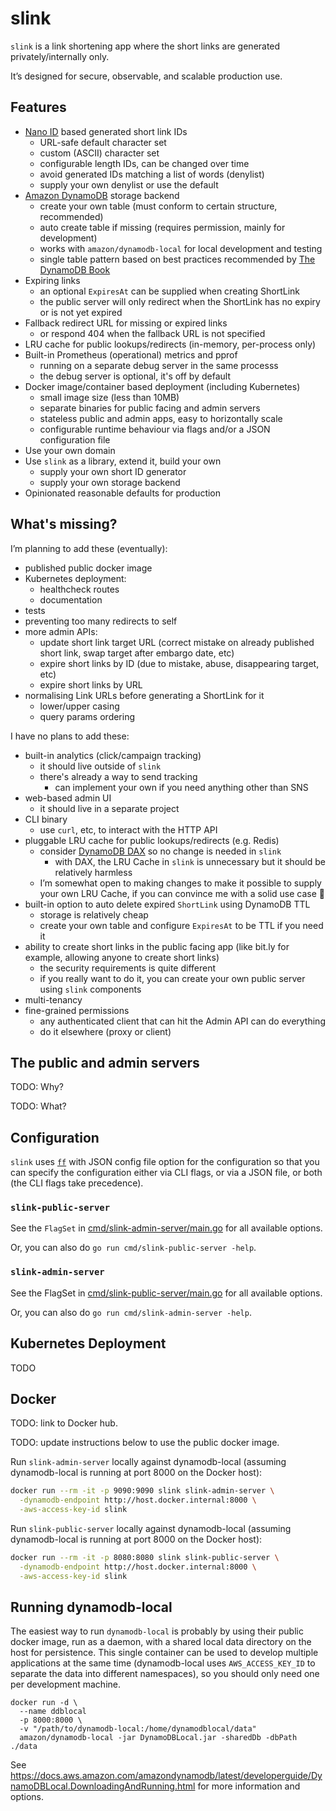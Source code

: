 # slink

`slink` is a link shortening app where the short links are generated
privately/internally only.

It’s designed for secure, observable, and scalable production use.

## Features

- [Nano ID](https://github.com/ai/nanoid) based generated short link IDs
  - URL-safe default character set
  - custom (ASCII) character set
  - configurable length IDs, can be changed over time
  - avoid generated IDs matching a list of words (denylist)
  - supply your own denylist or use the default
- [Amazon DynamoDB](https://aws.amazon.com/dynamodb/) storage backend
  - create your own table (must conform to certain structure, recommended)
  - auto create table if missing (requires permission, mainly for development)
  - works with `amazon/dynamodb-local` for local development and testing
  - single table pattern based on best practices recommended by
    [The DynamoDB Book](https://dynamodbbook.com)
- Expiring links
  - an optional `ExpiresAt` can be supplied when creating ShortLink
  - the public server will only redirect when the ShortLink has no expiry or is not yet expired
- Fallback redirect URL for missing or expired links
  - or respond 404 when the fallback URL is not specified
- LRU cache for public lookups/redirects (in-memory, per-process only)
- Built-in Prometheus (operational) metrics and pprof
  - running on a separate debug server in the same processs
  - the debug server is optional, it's off by default
- Docker image/container based deployment (including Kubernetes)
  - small image size (less than 10MB)
  - separate binaries for public facing and admin servers
  - stateless public and admin apps, easy to horizontally scale
  - configurable runtime behaviour via flags and/or a JSON configuration file
- Use your own domain
- Use `slink` as a library, extend it, build your own
  - supply your own short ID generator
  - supply your own storage backend
- Opinionated reasonable defaults for production

## What's missing?

I’m planning to add these (eventually):

- published public docker image
- Kubernetes deployment:
  - healthcheck routes
  - documentation
- tests
- preventing too many redirects to self
- more admin APIs:
  - update short link target URL (correct mistake on already published short link, swap target after embargo date, etc)
  - expire short links by ID (due to mistake, abuse, disappearing target, etc)
  - expire short links by URL
- normalising Link URLs before generating a ShortLink for it
  - lower/upper casing
  - query params ordering

I have no plans to add these:

- built-in analytics (click/campaign tracking)
  - it should live outside of `slink`
  - there's already a way to send tracking
    - can implement your own if you need anything other than SNS
- web-based admin UI
  - it should live in a separate project
- CLI binary
  - use `curl`, etc, to interact with the HTTP API
- pluggable LRU cache for public lookups/redirects (e.g. Redis)
  - consider [DynamoDB DAX](https://aws.amazon.com/dynamodb/dax/) so no
    change is needed in `slink`
    - with DAX, the LRU Cache in `slink` is unnecessary but it should be
      relatively harmless
  - I’m somewhat open to making changes to make it possible to supply your own
    LRU Cache, if you can convince me with a solid use case 🙂
- built-in option to auto delete expired `ShortLink` using DynamoDB TTL
  - storage is relatively cheap
  - create your own table and configure `ExpiresAt` to be TTL if you need it
- ability to create short links in the public facing app (like bit.ly for example,
  allowing anyone to create short links)
  - the security requirements is quite different
  - if you really want to do it, you can create your own public server using `slink`
    components
- multi-tenancy
- fine-grained permissions
  - any authenticated client that can hit the Admin API can do everything
  - do it elsewhere (proxy or client)

## The public and admin servers

TODO: Why?

TODO: What?

## Configuration

`slink` uses [`ff`](https://github.com/peterbourgon/ff) with JSON config file option for the configuration so that you
can specify the configuration either via CLI flags, or via a JSON file, or both (the CLI flags take precedence).


### `slink-public-server`

See the `FlagSet` in [cmd/slink-admin-server/main.go](./cmd/slink-admin-server/main.go) for all available options.

Or, you can also do `go run cmd/slink-public-server -help`.

### `slink-admin-server`

See the FlagSet in [cmd/slink-public-server/main.go](./cmd/slink-public-server/main.go) for all available options.

Or, you can also do `go run cmd/slink-admin-server -help`.

## Kubernetes Deployment

TODO

## Docker

TODO: link to Docker hub.

TODO: update instructions below to use the public docker image.

Run `slink-admin-server` locally against dynamodb-local (assuming dynamodb-local
is running at port 8000 on the Docker host):

```sh
docker run --rm -it -p 9090:9090 slink slink-admin-server \
  -dynamodb-endpoint http://host.docker.internal:8000 \
  -aws-access-key-id slink
```

Run `slink-public-server` locally against dynamodb-local (assuming dynamodb-local
is running at port 8000 on the Docker host):

```sh
docker run --rm -it -p 8080:8080 slink slink-public-server \
  -dynamodb-endpoint http://host.docker.internal:8000 \
  -aws-access-key-id slink
```

## Running dynamodb-local

The easiest way to run `dynamodb-local` is probably by using their public docker
image, run as a daemon, with a shared local data directory on the host for
persistence. This single container can be used to develop multiple applications
at the same time (dynamodb-local uses `AWS_ACCESS_KEY_ID` to separate the data
into different namespaces), so you should only need one per development machine.

```
docker run -d \
  --name ddblocal
  -p 8000:8000 \
  -v "/path/to/dynamodb-local:/home/dynamodblocal/data"
  amazon/dynamodb-local -jar DynamoDBLocal.jar -sharedDb -dbPath ./data

```

See https://docs.aws.amazon.com/amazondynamodb/latest/developerguide/DynamoDBLocal.DownloadingAndRunning.html
for more information and options.
